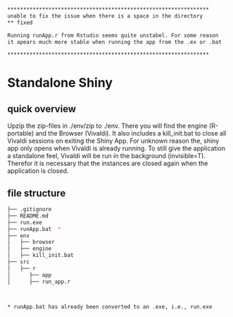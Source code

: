 ```bash
****************************************************************
unable to fix the issue when there is a space in the directory
** fixed

Running runApp.r from Rstudio seems quite unstabel. For some reason
it apears much more stable when running the app from the .ex or .bat

****************************************************************
```

# Standalone Shiny

## quick overview
Upzip the zip-files in ./env/zip to ./env. There you will find the engine (R-portable) and the Browser (Vivaldi). It also includes a kill_init.bat to close all Vivaldi sessions on exiting the Shiny App. For unknown reason the, shiny app only opens when Vivaldi is already running. To still give the application a standalone feel, Vivaldi will be run in the background (invisible=T). Therefor it is necessary that the instances are closed again when the application is closed.

## file structure
```bash
├── .gitignore
├── README.md
├── run.exe
├── runApp.bat  *
├── env
│   ├── browser
│   ├── engine
│   ├── kill_init.bat
├── src
│   ├── r
│      ├── app
│      ├── run_app.r



* runApp.bat has already been converted to an .exe, i.e., run.exe
```


